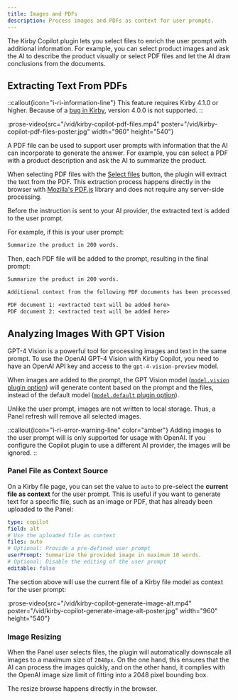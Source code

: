 ```yaml
---
title: Images and PDFs
description: Process images and PDFs as context for user prompts.
---
```


The Kirby Copilot plugin lets you select files to enrich the user prompt with additional information. For example, you can select product images and ask the AI to describe the product visually or select PDF files and let the AI draw conclusions from the documents.

## Extracting Text From PDFs

::callout{icon="i-ri-information-line"}
This feature requires Kirby 4.1.0 or higher. Because of a [bug in Kirby](https://github.com/getkirby/kirby/pull/6135), version 4.0.0 is not supported.
::

:prose-video{src="/vid/kirby-copilot-pdf-files.mp4" poster="/vid/kirby-copilot-pdf-files-poster.jpg" width="960" height="540"}

A PDF file can be used to support user prompts with information that the AI can incorporate to generate the answer. For example, you can select a PDF with a product description and ask the AI to summarize the product.

When selecting PDF files with the [Select files](/docs/configuration/section#files) button, the plugin will extract the text from the PDF. This extraction process happens directly in the browser with [Mozilla's PDF.js](https://github.com/mozilla/pdf.js) library and does not require any server-side processing.

Before the instruction is sent to your AI provider, the extracted text is added to the user prompt.

For example, if this is your user prompt:

```txt
Summarize the product in 200 words.
```

Then, each PDF file will be added to the prompt, resulting in the final prompt:

```txt
Summarize the product in 200 words.

Additional context from the following PDF documents has been processed and made available to you. Include the information from these documents as applicable.

PDF document 1: <extracted text will be added here>
PDF document 2: <extracted text will be added here>
```

## Analyzing Images With GPT Vision

GPT-4 Vision is a powerful tool for processing images and text in the same prompt. To use the OpenAI GPT-4 Vision with Kirby Copilot, you need to have an OpenAI API key and access to the `gpt-4-vision-preview` model.

When images are added to the prompt, the GPT Vision model ([`model.vision` plugin option](/docs/configuration/global#model)) will generate content based on the prompt and the files, instead of the default model ([`model.default` plugin option](/docs/configuration/global#model)).

Unlike the user prompt, images are not written to local storage. Thus, a Panel refresh will remove all selected images.

::callout{icon="i-ri-error-warning-line" color="amber"}
Adding images to the user prompt will is only supported for usage with OpenAI. If you configure the Copilot plugin to use a different AI provider, the images will be ignored.
::

### Panel File as Context Source

On a Kirby file page, you can set the value to `auto` to pre-select the **current file as context** for the user prompt. This is useful if you want to generate text for a specific file, such as an image or PDF, that has already been uploaded to the Panel:

```yaml [sections/copilot.yml]
type: copilot
field: alt
# Use the uploaded file as context
files: auto
# Optional: Provide a pre-defined user prompt
userPrompt: Summarize the provided image in maximum 10 words.
# Optional: Disable the editing of the user prompt
editable: false
```

The section above will use the current file of a Kirby file model as context for the user prompt:

:prose-video{src="/vid/kirby-copilot-generate-image-alt.mp4" poster="/vid/kirby-copilot-generate-image-alt-poster.jpg" width="960" height="540"}

### Image Resizing

When the Panel user selects files, the plugin will automatically downscale all images to a maximum size of `2048px`. On the one hand, this ensures that the AI can process the images quickly, and on the other hand, it complies with the OpenAI image size limit of fitting into a 2048 pixel bounding box.

The resize browse happens directly in the browser.

